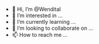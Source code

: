 - 👋 Hi, I’m @Wendital
- 👀 I’m interested in ...
- 🌱 I’m currently learning ...
- 💞️ I’m looking to collaborate on ...
- 📫 How to reach me ...

<!---
Wendital/Wendital is a ✨ special ✨ repository because its `README.md` (this file) appears on your GitHub profile.
You can click the Preview link to take a look at your changes.
--->
